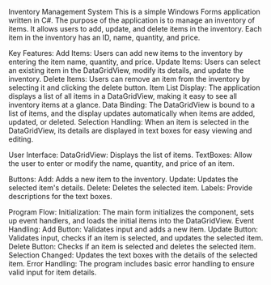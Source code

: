 Inventory Management System
This is a simple Windows Forms application written in C#. The purpose of the application is to manage an inventory of items. It allows users to add, update, and delete items in the inventory. Each item in the inventory has an ID, name, quantity, and price.

Key Features:
  Add Items: Users can add new items to the inventory by entering the item name, quantity, and price.
  Update Items: Users can select an existing item in the DataGridView, modify its details, and update the inventory.
  Delete Items: Users can remove an item from the inventory by selecting it and clicking the delete button.
  Item List Display: The application displays a list of all items in a DataGridView, making it easy to see all inventory items at a glance.
  Data Binding: The DataGridView is bound to a list of items, and the display updates automatically when items are added, updated, or deleted.
  Selection Handling: When an item is selected in the DataGridView, its details are displayed in text boxes for easy viewing and editing.

User Interface:
  DataGridView: Displays the list of items.
  TextBoxes: Allow the user to enter or modify the name, quantity, and price of an item.
  
Buttons:
  Add: Adds a new item to the inventory.
  Update: Updates the selected item's details.
  Delete: Deletes the selected item.
  Labels: Provide descriptions for the text boxes.
  
Program Flow:
  Initialization: The main form initializes the component, sets up event handlers, and loads the initial items into the DataGridView.
  Event Handling:
  Add Button: Validates input and adds a new item.
  Update Button: Validates input, checks if an item is selected, and updates the selected item.
  Delete Button: Checks if an item is selected and deletes the selected item.
  Selection Changed: Updates the text boxes with the details of the selected item.
  Error Handling: The program includes basic error handling to ensure valid input for item details.
